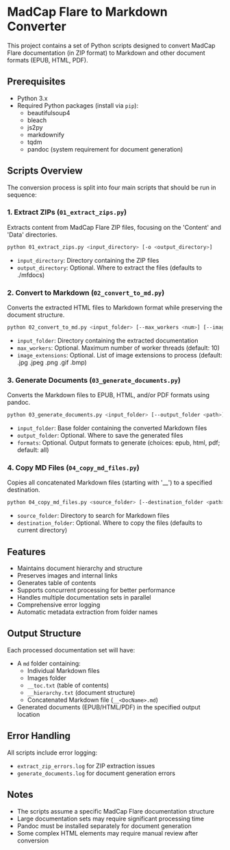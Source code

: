 # MadCap Flare to Markdown Converter

This project contains a set of Python scripts designed to convert MadCap Flare documentation (in ZIP format) to Markdown and other document formats (EPUB, HTML, PDF).

## Prerequisites

- Python 3.x
- Required Python packages (install via `pip`):
  - beautifulsoup4
  - bleach
  - js2py
  - markdownify
  - tqdm
  - pandoc (system requirement for document generation)

## Scripts Overview

The conversion process is split into four main scripts that should be run in sequence:

### 1. Extract ZIPs (`01_extract_zips.py`)
Extracts content from MadCap Flare ZIP files, focusing on the 'Content' and 'Data' directories.

```bash
python 01_extract_zips.py <input_directory> [-o <output_directory>]
```
- `input_directory`: Directory containing the ZIP files
- `output_directory`: Optional. Where to extract the files (defaults to ./mfdocs)

### 2. Convert to Markdown (`02_convert_to_md.py`)
Converts the extracted HTML files to Markdown format while preserving the document structure.

```bash
python 02_convert_to_md.py <input_folder> [--max_workers <num>] [--image_extensions <ext1> <ext2> ...]
```
- `input_folder`: Directory containing the extracted documentation
- `max_workers`: Optional. Maximum number of worker threads (default: 10)
- `image_extensions`: Optional. List of image extensions to process (default: .jpg .jpeg .png .gif .bmp)

### 3. Generate Documents (`03_generate_documents.py`)
Converts the Markdown files to EPUB, HTML, and/or PDF formats using pandoc.

```bash
python 03_generate_documents.py <input_folder> [--output_folder <path>] [--formats <format1> <format2> ...]
```
- `input_folder`: Base folder containing the converted Markdown files
- `output_folder`: Optional. Where to save the generated files
- `formats`: Optional. Output formats to generate (choices: epub, html, pdf; default: all)

### 4. Copy MD Files (`04_copy_md_files.py`)
Copies all concatenated Markdown files (starting with '__') to a specified destination.

```bash
python 04_copy_md_files.py <source_folder> [--destination_folder <path>]
```
- `source_folder`: Directory to search for Markdown files
- `destination_folder`: Optional. Where to copy the files (defaults to current directory)

## Features

- Maintains document hierarchy and structure
- Preserves images and internal links
- Generates table of contents
- Supports concurrent processing for better performance
- Handles multiple documentation sets in parallel
- Comprehensive error logging
- Automatic metadata extraction from folder names

## Output Structure

Each processed documentation set will have:
- A `md` folder containing:
  - Individual Markdown files
  - Images folder
  - `__toc.txt` (table of contents)
  - `__hierarchy.txt` (document structure)
  - Concatenated Markdown file (`__<DocName>.md`)
- Generated documents (EPUB/HTML/PDF) in the specified output location

## Error Handling

All scripts include error logging:
- `extract_zip_errors.log` for ZIP extraction issues
- `generate_documents.log` for document generation errors

## Notes

- The scripts assume a specific MadCap Flare documentation structure
- Large documentation sets may require significant processing time
- Pandoc must be installed separately for document generation
- Some complex HTML elements may require manual review after conversion 